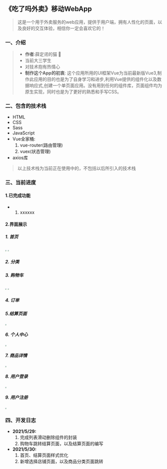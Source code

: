 ## 《吃了吗外卖》移动WebApp
> 这是一个用于外卖服务的web应用，提供于用户端，拥有人性化的页面，以及良好的交互体验，相信你一定会喜欢它的！
### 一、介绍
> * <b>作者</b>:薛定谔的猫 🍉<br>
> * 当前大三学生
> * 对技术抱有热情心
> * <b>制作这个App的初衷</b>: 这个应用所用的UI框架Vue为当前最新版Vue3,制作此应用的目的也是为了自身学习和进步,利用Vue提供的组件化以及数据响应式,创建一个单页面应用。没有用到任何的组件库，页面组件均为原生实现，同时也是为了更好的熟悉和手写CSS。
### 二、包含的技术栈
* HTML
* CSS
* Sass
* JavaScript
* Vue全家桶:<br>
  1. vue-router(路由管理)<br>
  2. vuex(状态管理)<br>
* axios库
>以上技术栈为当前正在使用中的，不包括以后所引入的技术栈
### 三、当前进度
#### 1.已完成功能
* 1. xxxxxx
#### 2.界面展示
##### 1. 首页

   <img src="F:\Web项目\CLM_TakeOut_FrontEnd\图片\首页1.jpg" style="zoom: 25%;" />

   <img src="F:\Web项目\CLM_TakeOut_FrontEnd\图片\首页2.jpg" style="zoom:25%;" />

##### 2. 分类

##### 3. 购物车

   <img src="F:\Web项目\CLM_TakeOut_FrontEnd\图片\购物车1.jpg" style="zoom:25%;" />

   <img src="F:\Web项目\CLM_TakeOut_FrontEnd\图片\购物车2.jpg" style="zoom:25%;" />

##### 4. 订单

#####  5.结算页面

<img src="F:\Web项目\CLM_TakeOut_FrontEnd\图片\结算页面.jpg" style="zoom:25%;" />

##### 6. 个人中心

   <img src="[CLM_TakeOut_FrontEnd/个人中心.jpg at master · CLMTakeOut/CLM_TakeOut_FrontEnd (github.com)](https://github.com/CLMTakeOut/CLM_TakeOut_FrontEnd/blob/master/page-image/个人中心.jpg)" style="zoom:25%;" />

##### 7. 商品详情

   <img src="F:\Web项目\CLM_TakeOut_FrontEnd\图片\商品详情.jpg" style="zoom:25%;" />

##### 8. 用户登录

<img src="F:\Web项目\CLM_TakeOut_FrontEnd\图片\登录.jpg" style="zoom:25%;" />

##### 9. 用户注册

<img src="F:\Web项目\CLM_TakeOut_FrontEnd\图片\注册.jpg" style="zoom:25%;" />

### 四、开发日志
* <b>2021/5/29:</b><br>
  1. 完成列表滑动删除组件的封装
  2. 购物车跳转结算页面，以及结算页面的编写
* <b>2021/5/30:</b><br>
  1. 首页、结算页面样式优化
  2. 新增选择店铺页面，以及商品分类页面跳转